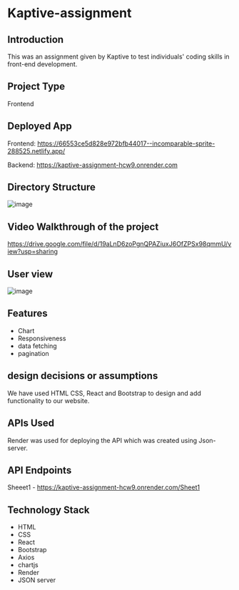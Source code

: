 # Kaptive-assignment

## Introduction 
This was an assignment given by Kaptive to test individuals' coding skills in front-end development.

## Project Type
Frontend 

## Deployed App
Frontend:  https://66553ce5d828e972bfb44017--incomparable-sprite-288525.netlify.app/

Backend: https://kaptive-assignment-hcw9.onrender.com

## Directory Structure

![image](https://github.com/tusharbisht16/Kaptive-assignment/assets/157601195/3ba603b8-0ad8-406d-8fbe-05929f49e31b)


## Video Walkthrough of the project
https://drive.google.com/file/d/19aLnD6zoPgnQPAZiuxJ6OfZPSx98qmmU/view?usp=sharing


## User view
![image](https://github.com/tusharbisht16/Kaptive-assignment/assets/157601195/9e93e39a-2867-4ce0-bc61-69b8b32e5f5f)



## Features

- Chart
- Responsiveness
- data fetching
- pagination

## design decisions or assumptions
We have used HTML CSS, React and Bootstrap to design and add functionality to our website.


## APIs Used
Render was used for deploying the API which was created using Json-server.

## API Endpoints
Sheeet1 - https://kaptive-assignment-hcw9.onrender.com/Sheet1

## Technology Stack

- HTML
- CSS
- React
- Bootstrap
- Axios
- chartjs
- Render
- JSON server
